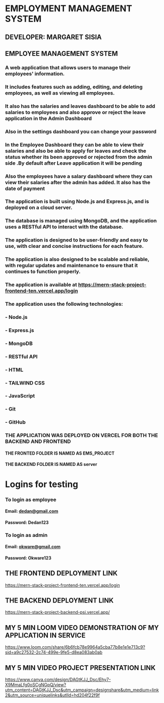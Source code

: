 # EMPLOYMENT MANAGEMENT SYSTEM
## DEVELOPER: MARGARET SISIA 

## EMPLOYEE MANAGEMENT SYSTEM
### A web application that allows users to manage their employees' information.
### It includes features such as adding, editing, and deleting employees, as well as viewing all employees.
### It also has the salaries and leaves dashboard to be able to add salaries to employees and also approve or reject the leave application in the Admin Dashboard
### Also in the settings dashboard you can change your password
### In the Employee Dashboard they can be able to view their salaries and also be able to apply for leaves and check the status   whether its been approved or rejected from the admin side .By default after Leave application it will be pending
### Also the employees have a salary dashboard where they can view their salaries after the admin has added. It also has the date of payment
### The application is built using Node.js and Express.js, and is deployed on a cloud server.
### The database is managed using MongoDB, and the application uses a RESTful API to interact with the database.
### The application is designed to be user-friendly and easy to use, with clear and concise instructions for each feature.
### The application is also designed to be scalable and reliable, with regular updates and maintenance to ensure that it continues to function properly.
### The application is available at https://mern-stack-project-frontend-ten.vercel.app/login
### The application uses the following technologies:
### - Node.js
### - Express.js
### - MongoDB
### - RESTful API
### - HTML
### - TAILWIND CSS
### - JavaScript
### - Git
### - GitHub

### THE APPLICATION WAS DEPLOYED ON VERCEL FOR BOTH THE BACKEND AND FRONTEND
  #### THE FRONTED FOLDER IS NAMED AS EMS_PROJECT
  #### THE BACKEND FOLDER IS NAMED AS server

# Logins for testing
### To login as employee
#### Email: dedan@gmail.com
#### Password: Dedan123

### To login as admin
#### Email: okware@gmail.com
#### Password: Okware123

## THE FRONTEND DEPLOYMENT LINK
https://mern-stack-project-frontend-ten.vercel.app/login 


## THE BACKEND DEPLOYMENT LINK
https://mern-stack-project-backend-psi.vercel.app/



## MY 5 MIN LOOM VIDEO DEMONSTRATION OF MY APPLICATION IN SERVICE 
https://www.loom.com/share/6b6fcb78e9964a5cba77b8e1e1e713c9?sid=a9c27532-2c74-499e-9fe5-d8ea083ab0ab

## MY 5 MIN VIDEO PROJECT PRESENTATION LINK
https://www.canva.com/design/DAGtKJJ_Dsc/Ehy7-X9MmaLfg0oSCgNGpQ/view?utm_content=DAGtKJJ_Dsc&utm_campaign=designshare&utm_medium=link2&utm_source=uniquelinks&utlId=hd204f22f9f


